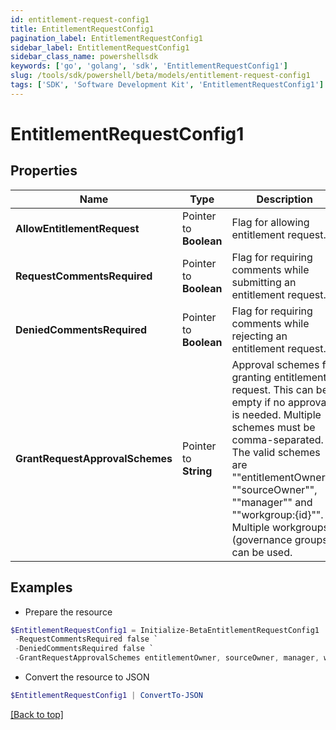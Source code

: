 ```yaml
---
id: entitlement-request-config1
title: EntitlementRequestConfig1
pagination_label: EntitlementRequestConfig1
sidebar_label: EntitlementRequestConfig1
sidebar_class_name: powershellsdk
keywords: ['go', 'golang', 'sdk', 'EntitlementRequestConfig1'] 
slug: /tools/sdk/powershell/beta/models/entitlement-request-config1
tags: ['SDK', 'Software Development Kit', 'EntitlementRequestConfig1']
---
```



# EntitlementRequestConfig1

## Properties

Name | Type | Description | Notes
------------ | ------------- | ------------- | -------------
**AllowEntitlementRequest** |  Pointer to **Boolean** | Flag for allowing entitlement request. | [optional] 
**RequestCommentsRequired** |  Pointer to **Boolean** | Flag for requiring comments while submitting an entitlement request. | [optional] [default to $false]
**DeniedCommentsRequired** |  Pointer to **Boolean** | Flag for requiring comments while rejecting an entitlement request. | [optional] [default to $false]
**GrantRequestApprovalSchemes** |  Pointer to **String** | Approval schemes for granting entitlement request. This can be empty if no approval is needed. Multiple schemes must be comma-separated. The valid schemes are &quot;&quot;entitlementOwner&quot;&quot;, &quot;&quot;sourceOwner&quot;&quot;, &quot;&quot;manager&quot;&quot; and &quot;&quot;workgroup:{id}&quot;&quot;. Multiple workgroups (governance groups) can be used.  | [optional] [default to "sourceOwner"]

## Examples

- Prepare the resource
```powershell
$EntitlementRequestConfig1 = Initialize-BetaEntitlementRequestConfig1  -AllowEntitlementRequest true `
 -RequestCommentsRequired false `
 -DeniedCommentsRequired false `
 -GrantRequestApprovalSchemes entitlementOwner, sourceOwner, manager, workgroup:2c918084660f45d6016617daa9210584
```

- Convert the resource to JSON
```powershell
$EntitlementRequestConfig1 | ConvertTo-JSON
```


[[Back to top]](#) 

